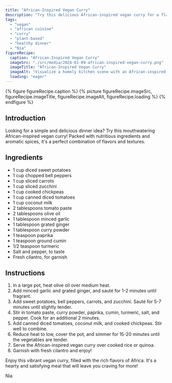 ```yaml
---
title: "African-Inspired Vegan Curry"
description: "Try this delicious African-inspired vegan curry for a flavorful and nutritious dinner. Packed with vibrant vegetables, aromatic spices, and creamy coconut milk, it's a perfect plant-based meal!"
tags:
  - "vegan"
  - "african cuisine"
  - "curry"
  - "plant-based"
  - "healthy dinner"
  - "Nia"
figureRecipe: 
  caption: "African-Inspired Vegan Curry"
  imageSrc: "./src/media/2024-01-09-african-inspired-vegan-curry.png"
  imageTitle: "African-Inspired Vegan Curry"
  imageAlt: "Visualize a homely kitchen scene with an African-inspired meal being served. See a modest dinner table boasting a piping hot bowl of vegan curry. The curry looks vibrant with an assortment of multihued vegetables immersed in creamy coconut milk, sprinkled generously with aromatic spices. Fresh cilantro adds a striking contrast with its bright green hue. See perfectly cut sweet potatoes, red-yellow bell peppers, and crunchy bits of carrots and zucchini interspersed in the curry, with cooked chickpeas peppering through for a protein punch. Wafts of curry powder, paprika, cumin, and turmeric mix into the air, setting a tantalizing aroma. The smooth, rich creaminess of coconut milk adds a layer of indulgence, making each bite a gastronomic delight. The meal emanates a colorful, aromatic richness typical of African cuisine, while also promising to be a wholesome, healthful dinner option. You are seated at this table, ready to experience this exciting burst of flavors. The warmth of the curry pot, the liveliness of its colors, and the enticing smells present a feast for your senses. The meal leaves you satiated, with an unforgettable flavor experience that transports you to the very heart of Africa. Bon appétit!"
  loading: "eager"
---
```


{% figure figureRecipe.caption %}
{% picture figureRecipe.imageSrc, figureRecipe.imageTitle, figureRecipe.imageAlt, figureRecipe.loading %}
{% endfigure %}

## Introduction

Looking for a simple and delicious dinner idea? Try this mouthwatering African-inspired vegan curry! Packed with nutritious ingredients and aromatic spices, it's a perfect combination of flavors and textures.

## Ingredients

- 1 cup diced sweet potatoes
- 1 cup chopped bell peppers
- 1 cup sliced carrots
- 1 cup sliced zucchini
- 1 cup cooked chickpeas
- 1 cup canned diced tomatoes
- 1 cup coconut milk
- 2 tablespoons tomato paste
- 2 tablespoons olive oil
- 1 tablespoon minced garlic
- 1 tablespoon grated ginger
- 1 tablespoon curry powder
- 1 teaspoon paprika
- 1 teaspoon ground cumin
- 1/2 teaspoon turmeric
- Salt and pepper, to taste
- Fresh cilantro, for garnish

## Instructions

1. In a large pot, heat olive oil over medium heat.
2. Add minced garlic and grated ginger, and sauté for 1-2 minutes until fragrant.
3. Add sweet potatoes, bell peppers, carrots, and zucchini. Sauté for 5-7 minutes until slightly tender.
4. Stir in tomato paste, curry powder, paprika, cumin, turmeric, salt, and pepper. Cook for an additional 2 minutes.
5. Add canned diced tomatoes, coconut milk, and cooked chickpeas. Stir well to combine.
6. Reduce heat to low, cover the pot, and simmer for 15-20 minutes until the vegetables are tender.
7. Serve the African-inspired vegan curry over cooked rice or quinoa.
8. Garnish with fresh cilantro and enjoy!

Enjoy this vibrant vegan curry, filled with the rich flavors of Africa. It's a hearty and satisfying meal that will leave you craving for more!

Nia

